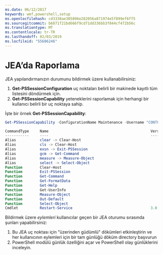 ```yaml
---
ms.date: 06/12/2017
keywords: wmf,powershell,setup
ms.openlocfilehash: cd3338ae305896e282056a871974e5f899ef6ff5
ms.sourcegitcommit: b6871f21bd666f9cd71dd336bb3f844cf472b56c
ms.translationtype: MT
ms.contentlocale: tr-TR
ms.lasthandoff: 02/03/2019
ms.locfileid: "55686246"
---
```

# <a name="reporting-on-jea"></a>JEA’da Raporlama

JEA yapılandırmanızın durumunu bildirmek üzere kullanabilirsiniz:

1. **Get-PSSessionConfiguration** uç noktaları belirli bir makinede kayıtlı tüm listesini döndürmek için.
2. **Get-PSSessionCapability** yeteneklerini raporlamak için herhangi bir kullanıcı belirli bir uç noktaya sahip.

İşte bir örnek **Get-PSSessionCapability**:

```powershell
Get-PSSessionCapability -ConfigurationName Maintenance -Username "CONTOSO\JohnDoe"

CommandType     Name                                               Version    Source
-----------     ----                                               -------    ------
Alias           clear -> Clear-Host
Alias           cls -> Clear-Host
Alias           exsn -> Exit-PSSession
Alias           gcm -> Get-Command
Alias           measure -> Measure-Object
Alias           select -> Select-Object
Function        Clear-Host
Function        Exit-PSSession
Function        Get-Command
Function        Get-FormatData
Function        Get-Help
Function        Get-UserInfo
Function        Measure-Object
Function        Out-Default
Function        Select-Object
Cmdlet          Restart-Service                                    3.0.0.0 Microsof...
```

Bildirmek üzere _eylemleri_ kullanıcılar geçen bir JEA oturumu sırasında şunları yapabilirsiniz:

1. Bu JEA uç noktası için "üzerinden güdümlü" dökümleri etkinleştirin ve her kullanıcının eylemleri için bir tam günlüğü döküm directory başvurun
2. PowerShell modülü günlük özelliğini açar ve PowerShell olay günlüklerini inceleyin.